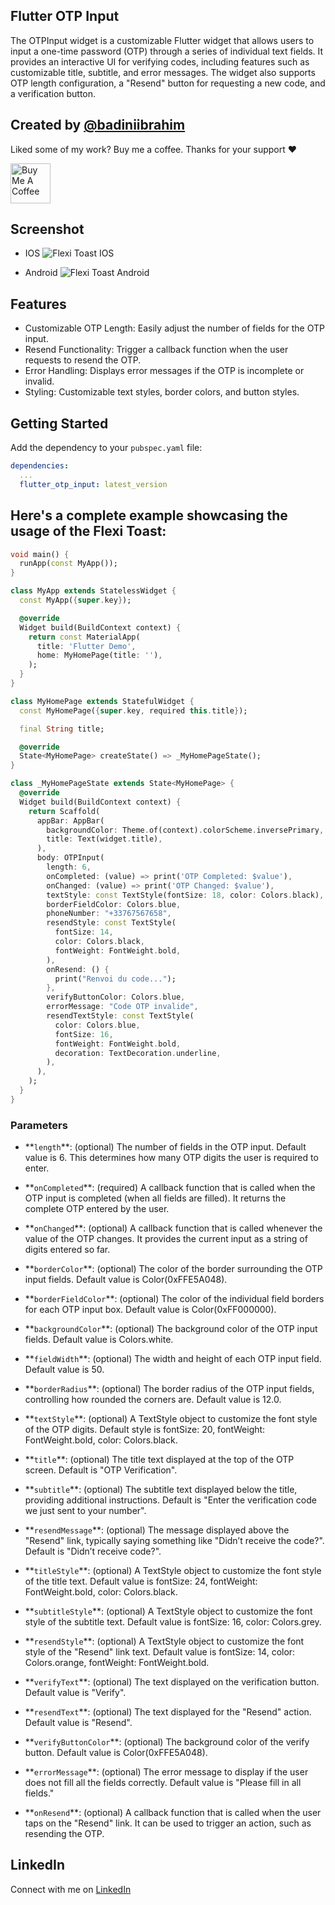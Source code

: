 <!--
This README describes the package. If you publish this package to pub.dev,
this README's contents appear on the landing page for your package.

For information about how to write a good package README, see the guide for
[writing package pages](https://dart.dev/guides/libraries/writing-package-pages).

For general information about developing packages, see the Dart guide for
[creating packages](https://dart.dev/guides/libraries/create-library-packages)
and the Flutter guide for
[developing packages and plugins](https://flutter.dev/developing-packages).
-->

## Flutter OTP Input

The OTPInput widget is a customizable Flutter widget that allows users to input a one-time password (OTP) through a series of individual text fields. It provides an interactive UI for verifying codes, including features such as customizable title, subtitle, and error messages. The widget also supports OTP length configuration, a "Resend" button for requesting a new code, and a verification button.

## Created by [@badiniibrahim](https://github.com/badiniibrahim)

Liked some of my work? Buy me a coffee. Thanks for your support :heart:

<a href="https://buymeacoffee.com/toncopilote" target="_blank"><img src="https://cdn.buymeacoffee.com/buttons/v2/default-blue.png" alt="Buy Me A Coffee" height=64></a>

## Screenshot

- IOS
  ![Flexi Toast IOS](ios.jpeg)

- Android
  ![Flexi Toast Android](android.jpeg)

## Features

- Customizable OTP Length: Easily adjust the number of fields for the OTP input.
- Resend Functionality: Trigger a callback function when the user requests to resend the OTP.
- Error Handling: Displays error messages if the OTP is incomplete or invalid.
- Styling: Customizable text styles, border colors, and button styles.

## Getting Started

Add the dependency to your `pubspec.yaml` file:

```yaml
dependencies:
  ...
  flutter_otp_input: latest_version
```

## Here's a complete example showcasing the usage of the Flexi Toast:

```dart
void main() {
  runApp(const MyApp());
}

class MyApp extends StatelessWidget {
  const MyApp({super.key});

  @override
  Widget build(BuildContext context) {
    return const MaterialApp(
      title: 'Flutter Demo',
      home: MyHomePage(title: ''),
    );
  }
}

class MyHomePage extends StatefulWidget {
  const MyHomePage({super.key, required this.title});

  final String title;

  @override
  State<MyHomePage> createState() => _MyHomePageState();
}

class _MyHomePageState extends State<MyHomePage> {
  @override
  Widget build(BuildContext context) {
    return Scaffold(
      appBar: AppBar(
        backgroundColor: Theme.of(context).colorScheme.inversePrimary,
        title: Text(widget.title),
      ),
      body: OTPInput(
        length: 6,
        onCompleted: (value) => print('OTP Completed: $value'),
        onChanged: (value) => print('OTP Changed: $value'),
        textStyle: const TextStyle(fontSize: 18, color: Colors.black),
        borderFieldColor: Colors.blue,
        phoneNumber: "+33767567658",
        resendStyle: const TextStyle(
          fontSize: 14,
          color: Colors.black,
          fontWeight: FontWeight.bold,
        ),
        onResend: () {
          print("Renvoi du code...");
        },
        verifyButtonColor: Colors.blue,
        errorMessage: "Code OTP invalide",
        resendTextStyle: const TextStyle(
          color: Colors.blue,
          fontSize: 16,
          fontWeight: FontWeight.bold,
          decoration: TextDecoration.underline,
        ),
      ),
    );
  }
}

```

### Parameters

- \*\*`length`\*\*: (optional)
  The number of fields in the OTP input. Default value is 6. This determines how many OTP digits the user is required to enter.

- \*\*`onCompleted`\*\*: (required)
  A callback function that is called when the OTP input is completed (when all fields are filled). It returns the complete OTP entered by the user.

- \*\*`onChanged`\*\*: (optional)
  A callback function that is called whenever the value of the OTP changes. It provides the current input as a string of digits entered so far.

- \*\*`borderColor`\*\*: (optional)
  The color of the border surrounding the OTP input fields. Default value is Color(0xFFE5A048).

- \*\*`borderFieldColor`\*\*: (optional)
  The color of the individual field borders for each OTP input box. Default value is Color(0xFF000000).

- \*\*`backgroundColor`\*\*: (optional)
  The background color of the OTP input fields. Default value is Colors.white.

- \*\*`fieldWidth`\*\*: (optional)
  The width and height of each OTP input field. Default value is 50.

- \*\*`borderRadius`\*\*: (optional)
  The border radius of the OTP input fields, controlling how rounded the corners are. Default value is 12.0.

- \*\*`textStyle`\*\*: (optional)
  A TextStyle object to customize the font style of the OTP digits. Default style is fontSize: 20, fontWeight: FontWeight.bold, color: Colors.black.

- \*\*`title`\*\*: (optional)
  The title text displayed at the top of the OTP screen. Default is "OTP Verification".

- \*\*`subtitle`\*\*: (optional)
  The subtitle text displayed below the title, providing additional instructions. Default is "Enter the verification code we just sent to your number".

- \*\*`resendMessage`\*\*: (optional)
  The message displayed above the "Resend" link, typically saying something like "Didn’t receive the code?". Default is "Didn’t receive code?".

- \*\*`titleStyle`\*\*: (optional)
  A TextStyle object to customize the font style of the title text. Default value is fontSize: 24, fontWeight: FontWeight.bold, color: Colors.black.

- \*\*`subtitleStyle`\*\*: (optional)
  A TextStyle object to customize the font style of the subtitle text. Default value is fontSize: 16, color: Colors.grey.

- \*\*`resendStyle`\*\*: (optional)
  A TextStyle object to customize the font style of the "Resend" link text. Default value is fontSize: 14, color: Colors.orange, fontWeight: FontWeight.bold.

- \*\*`verifyText`\*\*: (optional)
  The text displayed on the verification button. Default value is "Verify".

- \*\*`resendText`\*\*: (optional)
  The text displayed for the "Resend" action. Default value is "Resend".

- \*\*`verifyButtonColor`\*\*: (optional)
  The background color of the verify button. Default value is Color(0xFFE5A048).

- \*\*`errorMessage`\*\*: (optional)
  The error message to display if the user does not fill all the fields correctly. Default value is "Please fill in all fields."

- \*\*`onResend`\*\*: (optional)
  A callback function that is called when the user taps on the "Resend" link. It can be used to trigger an action, such as resending the OTP.

## LinkedIn

Connect with me on [LinkedIn](https://www.linkedin.com/in/badini-ibrahim-sawadogo-306b119b/)
